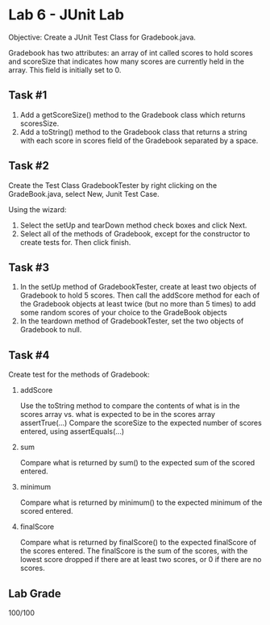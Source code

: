 # Lab 6 - JUnit Lab
Objective: Create a JUnit Test Class for Gradebook.java.

Gradebook has two attributes: an array of int called scores to hold scores and scoreSize that indicates how many scores are currently held in the array. This field is initially set to 0.
## Task #1
1. Add a getScoreSize() method to the Gradebook class which returns scoresSize.
2. Add a toString() method to the Gradebook class that returns a string with each score in scores field of the Gradebook separated by a space.
## Task #2
Create the Test Class GradebookTester by right clicking on the GradeBook.java, select New, Junit Test Case.

Using the wizard:
1. Select the setUp and tearDown method check boxes and click Next.
2. Select all of the methods of Gradebook, except for the constructor to create tests for. Then click finish.
## Task #3
1.	In the setUp method of GradebookTester, create at least two objects of Gradebook to hold 5 scores.  Then call the addScore method for each of the Gradebook objects at least twice (but no more than 5 times) to add some random scores of your choice to the GradeBook objects
2.	In the teardown method of GradebookTester, set the two objects of Gradebook to null.
## Task #4
Create test for the methods of Gradebook:
1. addScore

   Use the toString method to compare the contents of what is in the scores array vs. what is expected to be in the scores array assertTrue(...)
   Compare the scoreSize to the expected number of scores entered, using assertEquals(...)
2. sum

   Compare what is returned by sum() to the expected sum of the scored entered.
3. minimum

   Compare what is returned by minimum() to the expected minimum of the scored entered.
4. finalScore

   Compare what is returned by finalScore() to the expected finalScore of the scores entered. The finalScore is the sum of the scores, with the lowest score dropped if there are at least two scores, or 0 if there are no scores.
## Lab Grade
100/100
